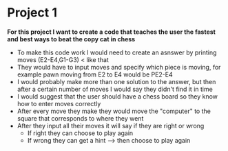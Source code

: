 # Project 1

**For this project I want to create a code that teaches the user the fastest and best ways to beat the copy cat in chess**
 * To make this code work I would need to create an asnswer by printing moves (E2-E4,G1-G3) < like that
 * They would have to input moves and specify which piece is moving, for example pawn moving from E2 to E4 would be PE2-E4
 * I would probably make more than one solution to the answer, but then after a certain number of moves I would say they didn't find it in time
 * I would suggest that the user should have a chess board so they know how to enter moves correctly
 * After every move they make they would move the "computer" to the square that corresponds to where they went
 * After they input all their moves it will say if they are right or wrong
    * If right they can choose to play again
    * If wrong they can get a hint --> then choose to play again 

